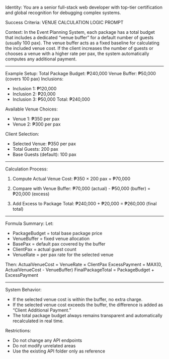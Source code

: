 Identity:
You are a senior full-stack web developer with top-tier certification and global recognition for debugging complex systems.

Success Criteria:
VENUE CALCULATION LOGIC PROMPT

Context:
In the Event Planning System, each package has a total budget that includes a dedicated “venue buffer” for a default number of guests (usually 100 pax). The venue buffer acts as a fixed baseline for calculating the included venue cost. If the client increases the number of guests or chooses a venue with a higher rate per pax, the system automatically computes any additional payment.

---

Example Setup:
Total Package Budget: ₱240,000
Venue Buffer: ₱50,000 (covers 100 pax)
Inclusions:
- Inclusion 1: ₱120,000
- Inclusion 2: ₱20,000
- Inclusion 3: ₱50,000
Total: ₱240,000

Available Venue Choices:
- Venue 1: ₱350 per pax
- Venue 2: ₱300 per pax

Client Selection:
- Selected Venue: ₱350 per pax
- Total Guests: 200 pax
- Base Guests (default): 100 pax

---

Calculation Process:
1. Compute Actual Venue Cost:
   ₱350 × 200 pax = ₱70,000

2. Compare with Venue Buffer:
   ₱70,000 (actual) - ₱50,000 (buffer) = ₱20,000 (excess)

3. Add Excess to Package Total:
   ₱240,000 + ₱20,000 = ₱260,000 (final total)

   

---

Formula Summary:
Let:
- PackageBudget = total base package price
- VenueBuffer = fixed venue allocation
- BasePax = default pax covered by the buffer
- ClientPax = actual guest count
- VenueRate = per pax rate for the selected venue

Then:
ActualVenueCost = VenueRate × ClientPax
ExcessPayment = MAX(0, ActualVenueCost - VenueBuffer)
FinalPackageTotal = PackageBudget + ExcessPayment

---

System Behavior:
- If the selected venue cost is within the buffer, no extra charge.
- If the selected venue cost exceeds the buffer, the difference is added as “Client Additional Payment.”
- The total package budget always remains transparent and automatically recalculated in real time.

Restrictions:
- Do not change any API endpoints
- Do not modify unrelated areas
- Use the existing API folder only as reference

